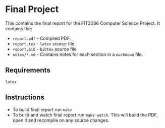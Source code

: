 # Final Project

This contains the final report for the FIT3036 Computer Science Project. It
contains the:

* `report.pdf` - Compiled PDF.
* `report.tex` - `latex` source file.
* `report.bib` - `bibtex` source file
* `notes/*.md` - Contains notes for each section in a `markdown` file.

## Requirements

`latex`

## Instructions

* To build final report run `make`
* To build and watch final report run `make watch`. This will build the PDF,
  open it and recompile on any source changes.
